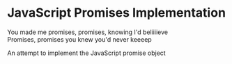 # JavaScript Promises Implementation
You made me promises, promises, knowing I'd beliiiieve  
Promises, promises you knew you'd never keeeep

An attempt to implement the JavaScript promise object